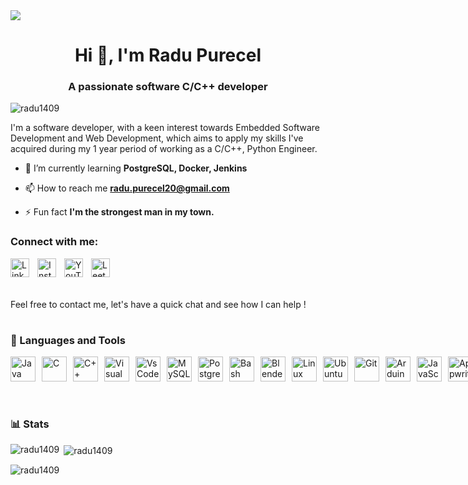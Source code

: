 <img src="https://raw.githubusercontent.com/Radu1409/Radu1409/main/BannerGitHub.png">
<h1 align="center">Hi 👋, I'm Radu Purecel</h1>
<h3 align="center">A passionate software C/C++ developer</h3>

<p align="left"> <img src="https://komarev.com/ghpvc/?username=radu1409&label=Profile%20views&color=0e75b6&style=flat" alt="radu1409" /> </p>

I'm a software developer, with a keen interest towards Embedded Software Development and Web Development, which aims to apply my skills I've acquired during my 1 year period of working as a C/C++, Python Engineer.

- 🌱 I’m currently learning **PostgreSQL, Docker, Jenkins**

- 📫 How to reach me **radu.purecel20@gmail.com**

- ⚡ Fun fact **I'm the strongest man in my town.**


### Connect with me:

<img align="left" alt="LinkedIn" width="30px" style="padding-right:10px;" src="https://raw.githubusercontent.com/rahuldkjain/github-profile-readme-generator/master/src/images/icons/Social/linked-in-alt.svg" />
<img align="left" alt="Instagram" width="30px" style="padding-right:10px;" src="https://raw.githubusercontent.com/rahuldkjain/github-profile-readme-generator/master/src/images/icons/Social/instagram.svg" />
<img align="left" alt="YouTube" width="30px" style="padding-right:10px;" src="https://raw.githubusercontent.com/rahuldkjain/github-profile-readme-generator/master/src/images/icons/Social/youtube.svg" />
<img align="left" alt="LeetCode" width="30px" style="padding-right:10px;" src="https://raw.githubusercontent.com/rahuldkjain/github-profile-readme-generator/master/src/images/icons/Social/leet-code.svg" />
<br />
<br />
<br />

Feel free to contact me, let's have a quick chat and see how I can help !

#

### 🧰 Languages and Tools

<div style="display: flex; ">
    <img alt="Java" width="40px" style="padding-right:10px;" src="https://cdn.jsdelivr.net/gh/devicons/devicon/icons/java/java-original.svg" />
    <img alt="C" width="40px" style="padding-right:10px;" src="https://cdn.jsdelivr.net/gh/devicons/devicon/icons/c/c-line.svg" />
    <img alt="C++" width="40px" style="padding-right:10px;" src="https://cdn.jsdelivr.net/gh/devicons/devicon/icons/cplusplus/cplusplus-line.svg" />
    <img alt="Visual Studio" width="40px" style="padding-right:10px;" src="https://cdn.jsdelivr.net/gh/devicons/devicon/icons/visualstudio/visualstudio-plain.svg" />
    <img alt="VsCode" width="40px" style="padding-right:10px;" src="https://cdn.jsdelivr.net/gh/devicons/devicon/icons/vscode/vscode-original.svg" />
    <img alt="MySQL" width="40px" style="padding-right:10px;" src="https://cdn.jsdelivr.net/gh/devicons/devicon/icons/mysql/mysql-original.svg" />
    <img alt="PostgreSQL" width="40px" style="padding-right:10px;" src="https://cdn.jsdelivr.net/gh/devicons/devicon/icons/postgresql/postgresql-original.svg" />
    <img alt="Bash" width="40px" style="padding-right:10px;" src="https://cdn.jsdelivr.net/gh/devicons/devicon/icons/bash/bash-original.svg" />
    <img alt="Blender" width="40px" style="padding-right:10px;" src="https://download.blender.org/branding/community/blender_community_badge_white.svg" />
    <img alt="Linux" width="40px" style="padding-right:10px;" src="https://cdn.jsdelivr.net/gh/devicons/devicon/icons/linux/linux-original.svg" />
    <img alt="Ubuntu" width="40px" style="padding-right:10px;" src="https://cdn.jsdelivr.net/gh/devicons/devicon/icons/ubuntu/ubuntu-plain.svg" />
    <img alt="Git" width="40px" style="padding-right:10px;" src="https://www.vectorlogo.zone/logos/git-scm/git-scm-icon.svg" />
    <img alt="Arduino" width="40px" style="padding-right:10px;" src="https://cdn.jsdelivr.net/gh/devicons/devicon/icons/arduino/arduino-original.svg" />
    <img alt="JavaScript" width="40px" style="padding-right:10px;" src="https://cdn.jsdelivr.net/gh/devicons/devicon/icons/javascript/javascript-original.svg" />
    <img alt="Appwrite" width="40px" style="padding-right:10px;" src="https://www.vectorlogo.zone/logos/appwriteio/appwriteio-icon.svg" />
    <img alt="HTML" width="40px" style="padding-right:10px;" src="https://cdn.jsdelivr.net/gh/devicons/devicon/icons/html5/html5-original.svg" />
    <img alt="CSS" width="40px" style="padding-right:10px;" src="https://cdn.jsdelivr.net/gh/devicons/devicon/icons/css3/css3-original.svg" />
    <img alt="JavaScript" width="40px" style="padding-right:10px;" src="https://cdn.jsdelivr.net/gh/devicons/devicon/icons/javascript/javascript-original.svg" />
    <img alt="Tailwind CSS" width="40px" style="padding-right:10px;" src="https://www.vectorlogo.zone/logos/tailwindcss/tailwindcss-icon.svg" />
    <img alt="React" width="40px" style="padding-right:10px;" src="https://cdn.jsdelivr.net/gh/devicons/devicon/icons/react/react-original.svg" />
    <img alt="Python" width="40px" style="padding-right:10px;" src="https://cdn.jsdelivr.net/gh/devicons/devicon/icons/python/python-original.svg" />
    <img alt="Postman" width="40px" style="padding-right:10px;" src="https://www.vectorlogo.zone/logos/getpostman/getpostman-icon.svg" />
    <img alt="Docker" width="40px" style="padding-right:10px;" src="https://cdn.jsdelivr.net/gh/devicons/devicon/icons/docker/docker-original.svg" />
    <img alt="Jenkins" width="40px" style="padding-right:10px;" src="https://cdn.jsdelivr.net/gh/devicons/devicon/icons/jenkins/jenkins-original.svg" />
    <img alt="OpenGL" width="40px" style="padding-right:10px;" src="https://cdn.jsdelivr.net/gh/devicons/devicon/icons/opengl/opengl-original.svg" />
</div>

<br/>

#

### 📊 Stats
<p><img align="left" src="https://github-readme-stats.vercel.app/api/top-langs?username=radu1409&show_icons=true&locale=en&layout=compact" alt="radu1409" /></p>

<p>&nbsp;<img align="center" src="https://github-readme-stats.vercel.app/api?username=radu1409&show_icons=true&locale=en" alt="radu1409" /></p>

<p><img align="center" src="https://github-readme-streak-stats.herokuapp.com/?user=radu1409&" alt="radu1409" /></p>
